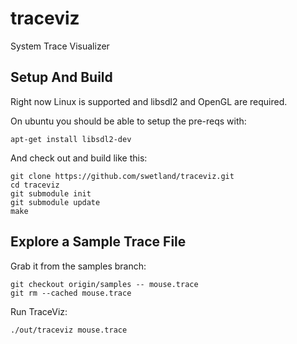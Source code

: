 # traceviz
System Trace Visualizer

## Setup And Build

Right now Linux is supported and libsdl2 and OpenGL are required.

On ubuntu you should be able to setup the pre-reqs with:
```
apt-get install libsdl2-dev
```

And check out and build like this:
```
git clone https://github.com/swetland/traceviz.git
cd traceviz
git submodule init
git submodule update
make
```

## Explore a Sample Trace File

Grab it from the samples branch:
```
git checkout origin/samples -- mouse.trace
git rm --cached mouse.trace
```

Run TraceViz:
```
./out/traceviz mouse.trace
```

